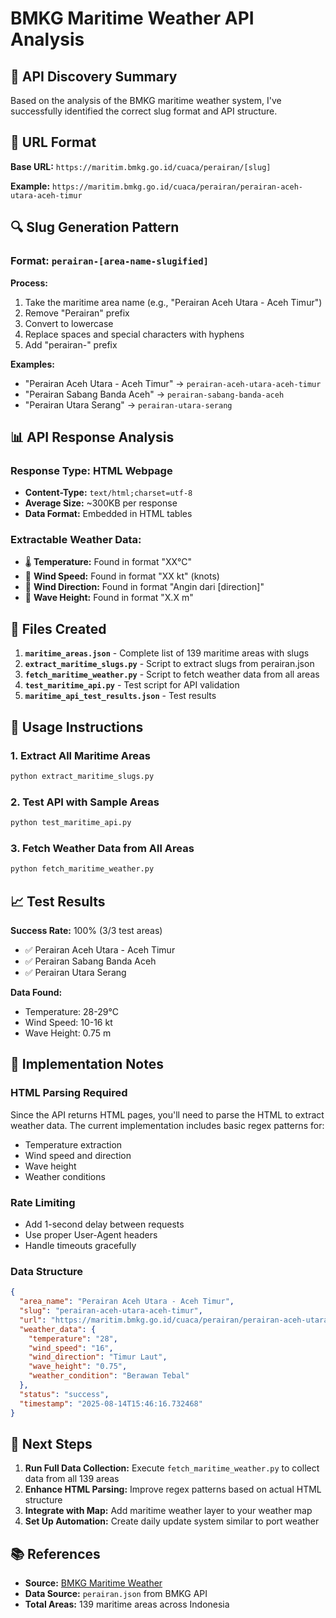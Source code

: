 # BMKG Maritime Weather API Analysis

## 🎯 **API Discovery Summary**

Based on the analysis of the BMKG maritime weather system, I've successfully identified the correct slug format and API structure.

## 📍 **URL Format**

**Base URL:** `https://maritim.bmkg.go.id/cuaca/perairan/[slug]`

**Example:** `https://maritim.bmkg.go.id/cuaca/perairan/perairan-aceh-utara-aceh-timur`

## 🔍 **Slug Generation Pattern**

### **Format:** `perairan-[area-name-slugified]`

**Process:**
1. Take the maritime area name (e.g., "Perairan Aceh Utara - Aceh Timur")
2. Remove "Perairan" prefix
3. Convert to lowercase
4. Replace spaces and special characters with hyphens
5. Add "perairan-" prefix

**Examples:**
- "Perairan Aceh Utara - Aceh Timur" → `perairan-aceh-utara-aceh-timur`
- "Perairan Sabang Banda Aceh" → `perairan-sabang-banda-aceh`
- "Perairan Utara Serang" → `perairan-utara-serang`

## 📊 **API Response Analysis**

### **Response Type:** HTML Webpage
- **Content-Type:** `text/html;charset=utf-8`
- **Average Size:** ~300KB per response
- **Data Format:** Embedded in HTML tables

### **Extractable Weather Data:**
- 🌡️ **Temperature:** Found in format "XX°C"
- 💨 **Wind Speed:** Found in format "XX kt" (knots)
- 🧭 **Wind Direction:** Found in format "Angin dari [direction]"
- 🌊 **Wave Height:** Found in format "X.X m"

## 📁 **Files Created**

1. **`maritime_areas.json`** - Complete list of 139 maritime areas with slugs
2. **`extract_maritime_slugs.py`** - Script to extract slugs from perairan.json
3. **`fetch_maritime_weather.py`** - Script to fetch weather data from all areas
4. **`test_maritime_api.py`** - Test script for API validation
5. **`maritime_api_test_results.json`** - Test results

## 🚀 **Usage Instructions**

### **1. Extract All Maritime Areas**
```bash
python extract_maritime_slugs.py
```

### **2. Test API with Sample Areas**
```bash
python test_maritime_api.py
```

### **3. Fetch Weather Data from All Areas**
```bash
python fetch_maritime_weather.py
```

## 📈 **Test Results**

**Success Rate:** 100% (3/3 test areas)
- ✅ Perairan Aceh Utara - Aceh Timur
- ✅ Perairan Sabang Banda Aceh  
- ✅ Perairan Utara Serang

**Data Found:**
- Temperature: 28-29°C
- Wind Speed: 10-16 kt
- Wave Height: 0.75 m

## 🔧 **Implementation Notes**

### **HTML Parsing Required**
Since the API returns HTML pages, you'll need to parse the HTML to extract weather data. The current implementation includes basic regex patterns for:
- Temperature extraction
- Wind speed and direction
- Wave height
- Weather conditions

### **Rate Limiting**
- Add 1-second delay between requests
- Use proper User-Agent headers
- Handle timeouts gracefully

### **Data Structure**
```json
{
  "area_name": "Perairan Aceh Utara - Aceh Timur",
  "slug": "perairan-aceh-utara-aceh-timur",
  "url": "https://maritim.bmkg.go.id/cuaca/perairan/perairan-aceh-utara-aceh-timur",
  "weather_data": {
    "temperature": "28",
    "wind_speed": "16",
    "wind_direction": "Timur Laut",
    "wave_height": "0.75",
    "weather_condition": "Berawan Tebal"
  },
  "status": "success",
  "timestamp": "2025-08-14T15:46:16.732468"
}
```

## 🎯 **Next Steps**

1. **Run Full Data Collection:** Execute `fetch_maritime_weather.py` to collect data from all 139 areas
2. **Enhance HTML Parsing:** Improve regex patterns based on actual HTML structure
3. **Integrate with Map:** Add maritime weather layer to your weather map
4. **Set Up Automation:** Create daily update system similar to port weather

## 📚 **References**

- **Source:** [BMKG Maritime Weather](https://maritim.bmkg.go.id/cuaca/perairan/perairan-aceh-utara-aceh-timur)
- **Data Source:** `perairan.json` from BMKG API
- **Total Areas:** 139 maritime areas across Indonesia 
